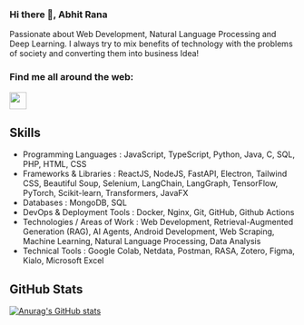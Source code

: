 ### Hi there 👋, Abhit Rana

Passionate about Web Development, Natural Language Processing and Deep Learning. I always try to mix benefits of technology with the problems of society and converting them into business Idea!

### Find me all around the web:

<p align="left">
<a href="https://www.linkedin.com/in/abhitrana/" target="blank"><img align="center" src="https://github.com/mishmanners/MishManners/blob/master/socials/transparent-Linkedin-logo-icon.png" alt="" height="30" /></a>
</p>

## Skills

* Programming Languages : JavaScript, TypeScript, Python, Java, C, SQL, PHP, HTML, CSS
* Frameworks & Libraries : ReactJS, NodeJS, FastAPI, Electron, Tailwind CSS, Beautiful Soup, Selenium, LangChain, LangGraph, TensorFlow, PyTorch, Scikit-learn, Transformers, JavaFX
* Databases : MongoDB, SQL
* DevOps & Deployment Tools : Docker, Nginx, Git, GitHub, Github Actions
* Technologies / Areas of Work : Web Development, Retrieval-Augmented Generation (RAG), AI Agents, Android Development, Web Scraping, Machine Learning, Natural Language Processing, Data Analysis
* Technical Tools : Google Colab, Netdata, Postman, RASA, Zotero, Figma, Kialo, Microsoft Excel
## GitHub Stats

[![Anurag's GitHub stats](https://github-readme-stats.vercel.app/api?username=abhit-rana)](https://github.com/abhit-rana/github-readme-stats)
